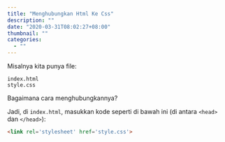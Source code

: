 ```yaml
---
title: "Menghubungkan Html Ke Css"
description: ""
date: "2020-03-31T08:02:27+08:00"
thumbnail: ""
categories:
  - ""
---
```


Misalnya kita punya file:

```
index.html
style.css
```

Bagaimana cara menghubungkannya?

Jadi, di `index.html`, masukkan kode seperti di bawah ini (di antara `<head>` dan `</head>`):

```html
<link rel='stylesheet' href='style.css'>
```